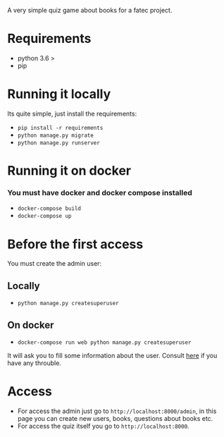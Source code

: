 A very simple quiz game about books for a fatec project.

# Requirements
- python 3.6 >
- pip

# Running it locally
Its quite simple, just install the requirements:
- `pip install -r requirements`
- `python manage.py migrate`
- `python manage.py runserver`

# Running it on docker
### You must have docker and docker compose installed
- `docker-compose build`
- `docker-compose up`

# Before the first access
You must create the admin user:

## Locally
- `python manage.py createsuperuser`

## On docker
- `docker-compose run web python manage.py createsuperuser`

It will ask you to fill some information about the user.
Consult [here](https://docs.djangoproject.com/en/3.0/intro/tutorial02/#creating-an-admin-user) if you have any throuble.

# Access
- For access the admin just go to `http://localhost:8000/admin`, in this page you can create new users, books, questions about books etc.
- For access the quiz itself you go to `http://localhost:8000`.
